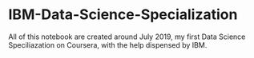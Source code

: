 # IBM-Data-Science-Specialization
All of this notebook  are created around July 2019,  my first Data Science Speciliazation on Coursera, with the help dispensed by IBM.
